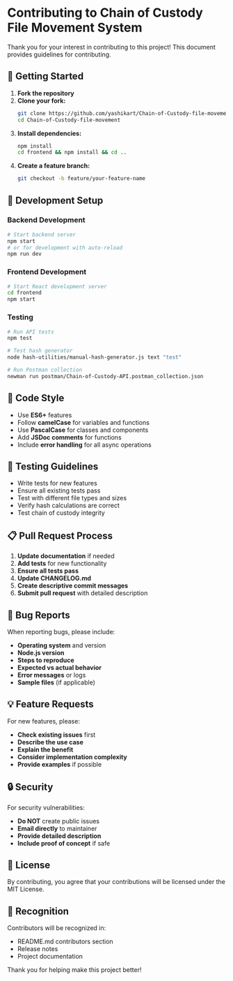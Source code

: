 # Contributing to Chain of Custody File Movement System

Thank you for your interest in contributing to this project! This document provides guidelines for contributing.

## 🚀 Getting Started

1. **Fork the repository**
2. **Clone your fork:**
   ```bash
   git clone https://github.com/yashikart/Chain-of-Custody-file-movement.git
   cd Chain-of-Custody-file-movement
   ```
3. **Install dependencies:**
   ```bash
   npm install
   cd frontend && npm install && cd ..
   ```
4. **Create a feature branch:**
   ```bash
   git checkout -b feature/your-feature-name
   ```

## 🔧 Development Setup

### Backend Development
```bash
# Start backend server
npm start
# or for development with auto-reload
npm run dev
```

### Frontend Development
```bash
# Start React development server
cd frontend
npm start
```

### Testing
```bash
# Run API tests
npm test

# Test hash generator
node hash-utilities/manual-hash-generator.js text "test"

# Run Postman collection
newman run postman/Chain-of-Custody-API.postman_collection.json
```

## 📝 Code Style

- Use **ES6+** features
- Follow **camelCase** for variables and functions
- Use **PascalCase** for classes and components
- Add **JSDoc comments** for functions
- Include **error handling** for all async operations

## 🧪 Testing Guidelines

- Write tests for new features
- Ensure all existing tests pass
- Test with different file types and sizes
- Verify hash calculations are correct
- Test chain of custody integrity

## 📋 Pull Request Process

1. **Update documentation** if needed
2. **Add tests** for new functionality
3. **Ensure all tests pass**
4. **Update CHANGELOG.md**
5. **Create descriptive commit messages**
6. **Submit pull request** with detailed description

## 🐛 Bug Reports

When reporting bugs, please include:
- **Operating system** and version
- **Node.js version**
- **Steps to reproduce**
- **Expected vs actual behavior**
- **Error messages** or logs
- **Sample files** (if applicable)

## 💡 Feature Requests

For new features, please:
- **Check existing issues** first
- **Describe the use case**
- **Explain the benefit**
- **Consider implementation complexity**
- **Provide examples** if possible

## 🔒 Security

For security vulnerabilities:
- **Do NOT** create public issues
- **Email directly** to maintainer
- **Provide detailed description**
- **Include proof of concept** if safe

## 📄 License

By contributing, you agree that your contributions will be licensed under the MIT License.

## 🙏 Recognition

Contributors will be recognized in:
- README.md contributors section
- Release notes
- Project documentation

Thank you for helping make this project better!
